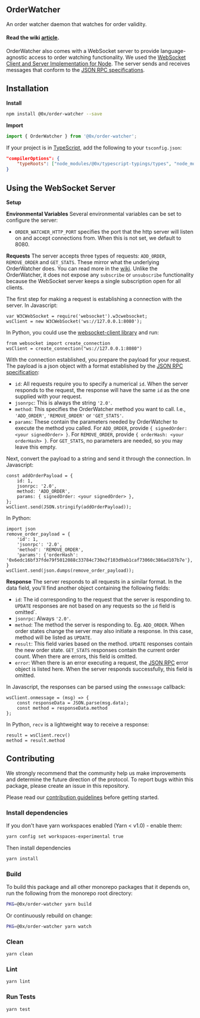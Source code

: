 ## OrderWatcher

An order watcher daemon that watches for order validity.

#### Read the wiki [article](https://0xproject.com/wiki#0x-OrderWatcher).

OrderWatcher also comes with a WebSocket server to provide language-agnostic access
to order watching functionality. We used the [WebSocket Client and Server Implementation for Node](https://www.npmjs.com/package/websocket). The server sends and receives messages that conform to the [JSON RPC specifications](https://www.jsonrpc.org/specification).

## Installation

**Install**

```bash
npm install @0x/order-watcher --save
```

**Import**

```javascript
import { OrderWatcher } from '@0x/order-watcher';
```

If your project is in [TypeScript](https://www.typescriptlang.org/), add the following to your `tsconfig.json`:

```json
"compilerOptions": {
    "typeRoots": ["node_modules/@0x/typescript-typings/types", "node_modules/@types"],
}
```

## Using the WebSocket Server

**Setup**

**Environmental Variables**
Several environmental variables can be set to configure the server:

-   `ORDER_WATCHER_HTTP_PORT` specifies the port that the http server will listen on
    and accept connections from. When this is not set, we default to 8080.

**Requests**
The server accepts three types of requests: `ADD_ORDER`, `REMOVE_ORDER` and `GET_STATS`. These mirror what the underlying OrderWatcher does. You can read more in the [wiki](https://0xproject.com/wiki#0x-OrderWatcher). Unlike the OrderWatcher, it does not expose any `subscribe` or `unsubscribe` functionality because the WebSocket server keeps a single subscription open for all clients.

The first step for making a request is establishing a connection with the server. In Javascript:

```
var W3CWebSocket = require('websocket').w3cwebsocket;
wsClient = new W3CWebSocket('ws://127.0.0.1:8080');
```

In Python, you could use the [websocket-client library](http://pypi.python.org/pypi/websocket-client/) and run:

```
from websocket import create_connection
wsClient = create_connection("ws://127.0.0.1:8080")
```

With the connection established, you prepare the payload for your request. The payload is a json object with a format established by the [JSON RPC specification](https://www.jsonrpc.org/specification):

-   `id`: All requests require you to specify a numerical `id`. When the server responds to the request, the response will have the same `id` as the one supplied with your request.
-   `jsonrpc`: This is always the string `'2.0'`.
-   `method`: This specifies the OrderWatcher method you want to call. I.e., `'ADD_ORDER'`, `'REMOVE_ORDER'` or `'GET_STATS'`.
-   `params`: These contain the parameters needed by OrderWatcher to execute the method you called. For `ADD_ORDER`, provide `{ signedOrder: <your signedOrder> }`. For `REMOVE_ORDER`, provide `{ orderHash: <your orderHash> }`. For `GET_STATS`, no parameters are needed, so you may leave this empty.

Next, convert the payload to a string and send it through the connection.
In Javascript:

```
const addOrderPayload = {
    id: 1,
    jsonrpc: '2.0',
    method: 'ADD_ORDER',
    params: { signedOrder: <your signedOrder> },
};
wsClient.send(JSON.stringify(addOrderPayload));
```

In Python:

```
import json
remove_order_payload = {
    'id': 1,
    'jsonrpc': '2.0',
    'method': 'REMOVE_ORDER',
    'params': {'orderHash': '0x6edc16bf37fde79f5012088c33784c730e2f103d9ab1caf73060c386ad107b7e'},
}
wsClient.send(json.dumps(remove_order_payload));
```

**Response**
The server responds to all requests in a similar format. In the data field, you'll find another object containing the following fields:

-   `id`: The id corresponding to the request that the server is responding to. `UPDATE` responses are not based on any requests so the `id` field is omitted`.
-   `jsonrpc`: Always `'2.0'`.
-   `method`: The method the server is responding to. Eg. `ADD_ORDER`. When order states change the server may also initiate a response. In this case, method will be listed as `UPDATE`.
-   `result`: This field varies based on the method. `UPDATE` responses contain the new order state. `GET_STATS` responses contain the current order count. When there are errors, this field is omitted.
-   `error`: When there is an error executing a request, the [JSON RPC](https://www.jsonrpc.org/specification) error object is listed here. When the server responds successfully, this field is omitted.

In Javascript, the responses can be parsed using the `onmessage` callback:

```
wsClient.onmessage = (msg) => {
    const responseData = JSON.parse(msg.data);
    const method = responseData.method
};
```

In Python, `recv` is a lightweight way to receive a response:

```
result = wsClient.recv()
method = result.method
```

## Contributing

We strongly recommend that the community help us make improvements and determine the future direction of the protocol. To report bugs within this package, please create an issue in this repository.

Please read our [contribution guidelines](../../CONTRIBUTING.md) before getting started.

### Install dependencies

If you don't have yarn workspaces enabled (Yarn < v1.0) - enable them:

```bash
yarn config set workspaces-experimental true
```

Then install dependencies

```bash
yarn install
```

### Build

To build this package and all other monorepo packages that it depends on, run the following from the monorepo root directory:

```bash
PKG=@0x/order-watcher yarn build
```

Or continuously rebuild on change:

```bash
PKG=@0x/order-watcher yarn watch
```

### Clean

```bash
yarn clean
```

### Lint

```bash
yarn lint
```

### Run Tests

```bash
yarn test
```

